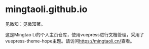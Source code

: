 # mingtaoli.github.io
见微知：见微知著。

这是Mingtao Li的个人主页仓库，使用vuepress进行文档管理，采用了vuepress-theme-hope主题。请访问<https://mingtaoli.cn/>查看。